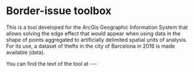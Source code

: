 # Border-issue toolbox
This is a tool developed for the ArcGis Geographic Information System that allows solving the edge effect that would appear when using data in the shape of points aggregated to artificially delimited spatial units of analysis. For its use, a dataset of thefts in the city of Barcelona in 2016 is made available (data).  

You can find the text of the tool at ---
